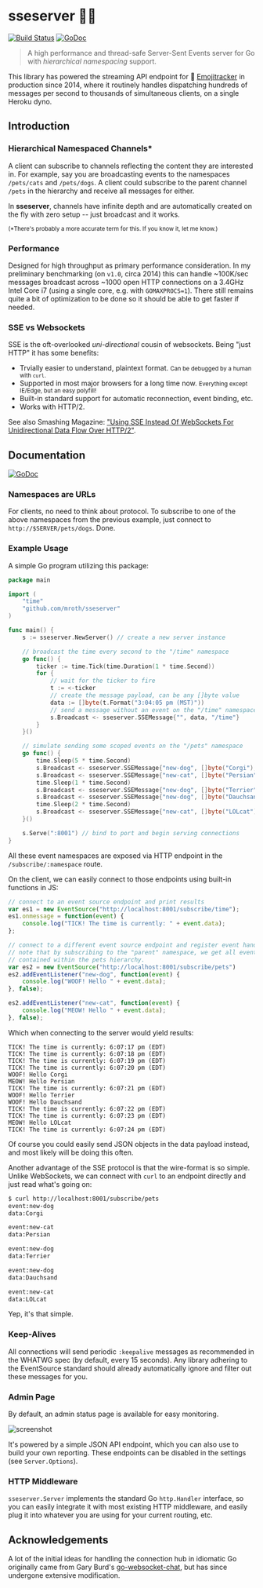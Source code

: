 # sseserver :surfing_man:

[![Build Status](https://travis-ci.org/mroth/sseserver.svg?branch=master)](https://travis-ci.org/mroth/sseserver)
[![GoDoc](https://godoc.org/github.com/mroth/sseserver?status.svg)](https://godoc.org/github.com/mroth/sseserver)

> A high performance and thread-safe Server-Sent Events server for Go with
_hierarchical namespacing_ support.

This library has powered the streaming API endpoint for
:dizzy: [Emojitracker](https://emojitracker.com) in production since 2014, where
it routinely handles dispatching hundreds of messages per second to thousands of
simultaneous clients, on a single Heroku dyno.

## Introduction

### Hierarchical Namespaced Channels*

A client can subscribe to channels reflecting the content they are interested
in. For example, say you are broadcasting events to the namespaces `/pets/cats`
and `/pets/dogs`. A client could subscribe to the parent channel `/pets` in the
hierarchy and receive all messages for either.

In **sseserver**, channels have infinite depth and are automatically created on
the fly with zero setup -- just broadcast and it works.

<small>(*There's probably a more accurate term for this.  If you know it, let me
know.)</small>

### Performance

Designed for high throughput as primary performance consideration. In my
preliminary benchmarking (on `v1.0`, circa 2014) this can handle ~100K/sec
messages broadcast across ~1000 open HTTP connections on a 3.4GHz Intel Core i7
(using a single  core, e.g. with `GOMAXPROCS=1`).  There still remains quite a
bit of optimization to be done so it should be able to get faster if needed.

### SSE vs Websockets

SSE is the oft-overlooked *uni-directional* cousin of websockets. Being "just
HTTP" it has some benefits:

- Trvially easier to understand, plaintext format.
  <small>Can be debugged by a human with `curl`.</small>
- Supported in most major browsers for a long time now.
  <small>Everything except IE/Edge, but an easy polyfill!</small>
- Built-in standard support for automatic reconnection, event binding, etc.
- Works with HTTP/2.

See also Smashing Magazine: ["Using SSE Instead Of WebSockets For Unidirectional
Data Flow Over HTTP/2"][1].

[1]: https://www.smashingmagazine.com/2018/02/sse-websockets-data-flow-http2/

## Documentation

[![GoDoc](https://godoc.org/github.com/mroth/sseserver?status.svg)](https://godoc.org/github.com/mroth/sseserver)

### Namespaces are URLs

For clients, no need to think about protocol. To subscribe to one of the above
namespaces from the previous example, just connect to `http://$SERVER/pets/dogs`.
Done.

### Example Usage

A simple Go program utilizing this package:

```go
package main

import (
    "time"
    "github.com/mroth/sseserver"
)

func main() {
    s := sseserver.NewServer() // create a new server instance

    // broadcast the time every second to the "/time" namespace
    go func() {
        ticker := time.Tick(time.Duration(1 * time.Second))
        for {
            // wait for the ticker to fire
            t := <-ticker
            // create the message payload, can be any []byte value
            data := []byte(t.Format("3:04:05 pm (MST)"))
            // send a message without an event on the "/time" namespace
            s.Broadcast <- sseserver.SSEMessage{"", data, "/time"}
        }
    }()

    // simulate sending some scoped events on the "/pets" namespace
    go func() {
        time.Sleep(5 * time.Second)
        s.Broadcast <- sseserver.SSEMessage{"new-dog", []byte("Corgi"), "/pets/dogs"}
        s.Broadcast <- sseserver.SSEMessage{"new-cat", []byte("Persian"), "/pets/cats"}
        time.Sleep(1 * time.Second)
        s.Broadcast <- sseserver.SSEMessage{"new-dog", []byte("Terrier"), "/pets/dogs"}
        s.Broadcast <- sseserver.SSEMessage{"new-dog", []byte("Dauchsand"), "/pets/cats"}
        time.Sleep(2 * time.Second)
        s.Broadcast <- sseserver.SSEMessage{"new-cat", []byte("LOLcat"), "/pets/cats"}
    }()

    s.Serve(":8001") // bind to port and begin serving connections
}
```

All these event namespaces are exposed via HTTP endpoint in the
`/subscribe/:namespace` route.

On the client, we can easily connect to those endpoints using built-in functions in JS:
```js
// connect to an event source endpoint and print results
var es1 = new EventSource("http://localhost:8001/subscribe/time");
es1.onmessage = function(event) {
    console.log("TICK! The time is currently: " + event.data);
};

// connect to a different event source endpoint and register event handlers
// note that by subscribing to the "parent" namespace, we get all events
// contained within the pets hierarchy.
var es2 = new EventSource("http://localhost:8001/subscribe/pets")
es2.addEventListener("new-dog", function(event) {
    console.log("WOOF! Hello " + event.data);
}, false);

es2.addEventListener("new-cat", function(event) {
    console.log("MEOW! Hello " + event.data);
}, false);
```

Which when connecting to the server would yield results:

    TICK! The time is currently: 6:07:17 pm (EDT)
    TICK! The time is currently: 6:07:18 pm (EDT)
    TICK! The time is currently: 6:07:19 pm (EDT)
    TICK! The time is currently: 6:07:20 pm (EDT)
    WOOF! Hello Corgi
    MEOW! Hello Persian
    TICK! The time is currently: 6:07:21 pm (EDT)
    WOOF! Hello Terrier
    WOOF! Hello Dauchsand
    TICK! The time is currently: 6:07:22 pm (EDT)
    TICK! The time is currently: 6:07:23 pm (EDT)
    MEOW! Hello LOLcat
    TICK! The time is currently: 6:07:24 pm (EDT)


Of course you could easily send JSON objects in the data payload instead, and
most likely will be doing this often.

Another advantage of the SSE protocol is that the wire-format is so simple.
Unlike WebSockets, we can connect with `curl` to an endpoint directly and just
read what's going on:

```bash
$ curl http://localhost:8001/subscribe/pets
event:new-dog
data:Corgi

event:new-cat
data:Persian

event:new-dog
data:Terrier

event:new-dog
data:Dauchsand

event:new-cat
data:LOLcat
```

Yep, it's that simple.

### Keep-Alives

All connections will send periodic `:keepalive` messages as recommended in the
WHATWG spec (by default, every 15 seconds). Any library adhering to the
EventSource standard should already automatically ignore and filter out these
messages for you.

### Admin Page
By default, an admin status page is available for easy monitoring.

![screenshot](http://f.cl.ly/items/1v2X1k342K3p0K1O2x0B/ssestreamer-admin.png)

It's powered by a simple JSON API endpoint, which you can also use to build your
own reporting.  These endpoints can be disabled in the settings (see `Server.Options`).

### HTTP Middleware

`sseserver.Server` implements the standard Go `http.Handler` interface, so you
can easily integrate it with most existing HTTP middleware, and easily plug it
into whatever you are using for your current routing, etc.

## Acknowledgements

A lot of the initial ideas for handling the connection hub in idiomatic Go
originally came from Gary Burd's [go-websocket-chat][1], but has since
undergone extensive modification.

[1]: http://gary.burd.info/go-websocket-chat
